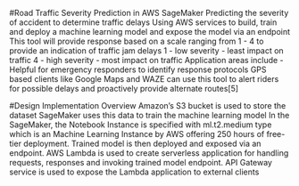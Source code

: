 #Road Traffic Severity Prediction in AWS SageMaker
Predicting the severity of accident to determine traffic delays 
Using AWS services to build, train and deploy a machine learning model and expose the model via an endpoint
This tool will provide response based on a scale ranging from 1 - 4 to provide an indication of traffic jam delays
1 - low severity - least impact on traffic
4 - high severity - most impact on traffic
Application areas include - 
Helpful for emergency responders to identify response protocols
GPS based clients like Google Maps and WAZE can use this tool to alert riders for possible delays and proactively provide alternate routes[5]

#Design Implementation Overview
Amazon’s S3 bucket is used to store the dataset 
SageMaker uses this data to train the machine learning model
In the SageMaker, the Notebook Instance is specified with ml.t2.medium type which is an Machine Learning Instance by AWS offering 250 hours of free-tier deployment. 
Trained model is then deployed and exposed via an endpoint.
AWS Lambda is used to create serverless application for handling requests, responses and invoking trained model endpoint.
API Gateway service is used to expose the Lambda application to external clients
